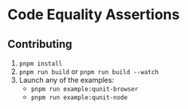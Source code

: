 # Code Equality Assertions

## Contributing

1. `pnpm install`
2. `pnpm run build` or `pnpm run build --watch`
3. Launch any of the examples:
    - `pnpm run example:qunit-browser`
    - `pnpm run example:qunit-node`